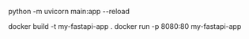 python -m uvicorn main:app --reload

docker build -t my-fastapi-app .
docker run -p 8080:80 my-fastapi-app